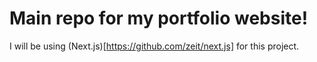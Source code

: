 # Main repo for my portfolio website!

I will be using (Next.js)[https://github.com/zeit/next.js] for this project.
